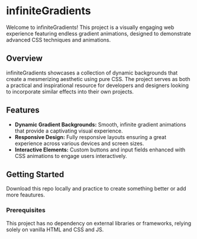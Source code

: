 # infiniteGradients

Welcome to infiniteGradients! This project is a visually engaging web experience featuring endless gradient animations, designed to demonstrate advanced CSS techniques and animations.

## Overview

infiniteGradients showcases a collection of dynamic backgrounds that create a mesmerizing aesthetic using pure CSS. The project serves as both a practical and inspirational resource for developers and designers looking to incorporate similar effects into their own projects.

## Features

- **Dynamic Gradient Backgrounds:** Smooth, infinite gradient animations that provide a captivating visual experience.
- **Responsive Design:** Fully responsive layouts ensuring a great experience across various devices and screen sizes.
- **Interactive Elements:** Custom buttons and input fields enhanced with CSS animations to engage users interactively.

## Getting Started

Download this repo locally and practice to create something better or add more feautures.
### Prerequisites

This project has no dependency on external libraries or frameworks, relying solely on vanilla HTML and CSS and JS.

